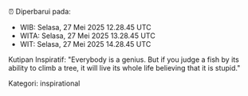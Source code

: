 ⏰ Diperbarui pada:
- WIB: Selasa, 27 Mei 2025 12.28.45 UTC
- WITA: Selasa, 27 Mei 2025 13.28.45 UTC
- WIT: Selasa, 27 Mei 2025 14.28.45 UTC

Kutipan Inspiratif:
"Everybody is a genius. But if you judge a fish by its ability to climb a tree, it will live its whole life believing that it is stupid."


Kategori: inspirational

